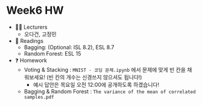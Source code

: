 # Week6 HW

- :man_student: Lecturers
  - 오다건, 고정민
- :book: Readings
  - Bagging: (Optional: ISL 8.2), ESL 8.7
  - Random Forest: ESL 15
- :question: Homework
  - Voting & Stacking : `MNIST - 코딩 문제.ipynb` 에서 문제에 맞게 빈 칸을 채워보세요! (빈 칸의 개수는 신경쓰지 않으셔도 됩니다!)  
    - 예시 답안은 목요일 오전 12:00에 공개하도록 하겠습니다!
  - Bagging & Random Forest : `The variance of the mean of correlated samples.pdf`
